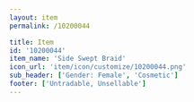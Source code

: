 ```yaml
---
layout: item
permalink: /10200044

title: Item
id: '10200044'
item_name: 'Side Swept Braid'
icon_url: 'item/icon/customize/10200044.png'
sub_header: ['Gender: Female', 'Cosmetic']
footer: ['Untradable, Unsellable']
---
```

